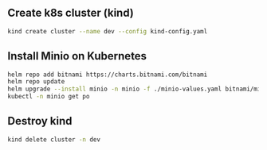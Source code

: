 ## Create k8s cluster (kind)
```bash
kind create cluster --name dev --config kind-config.yaml 
```

## Install Minio on Kubernetes

```bash
helm repo add bitnami https://charts.bitnami.com/bitnami
helm repo update
helm upgrade --install minio -n minio -f ./minio-values.yaml bitnami/minio --create-namespace --debug --version 14.6.0
kubectl -n minio get po
```

## Destroy kind

```bash
kind delete cluster -n dev 
```